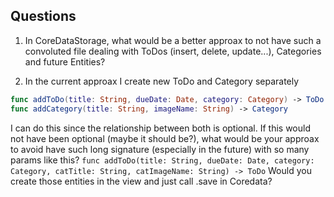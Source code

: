 ##  Questions

1. In CoreDataStorage, what would be a better approax to not have such a convoluted file dealing with ToDos (insert, delete, update...), Categories and future Entities?

2. In the current approax I create new ToDo and Category separately
```swift 
func addToDo(title: String, dueDate: Date, category: Category) -> ToDo
func addCategory(title: String, imageName: String) -> Category
```
I can do this since the relationship between both is optional.
If this would not have been optional (maybe it should be?), what would be your approax to avoid have such long signature (especially in the future) with so many params like this?
`func addToDo(title: String, dueDate: Date, category: Category, catTitle: String, catImageName: String) -> ToDo`
Would you create those entities in the view and just call .save in Coredata?
